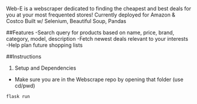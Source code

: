 Web-E is a webscraper dedicated to finding the cheapest and best deals for you at your most frequented stores! 
Currently deployed for Amazon & Costco
Built w/ Selenium, Beautiful Soup, Pandas

##Features
-Search query for products based on name, price, brand, category, model, description
-Fetch newest deals relevant to your interests
-Help plan future shopping lists

##Instructions
1. Setup and Dependencies
- Make sure you are in the Webscrape repo by opening that folder (use cd/pwd)
```
flask run
```
